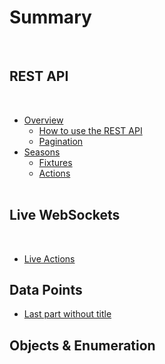 # Summary​
​
## REST API
​
* [Overview](Betting/Tables.md)    
    * [How to use the REST API](<Betting/API Links.md>)
    * [Pagination](Betting/page01.md)
​
* [Seasons](page2/README.md)    
    * [Fixtures](page2/page2-1.md)    
    * [Actions](part2/page2-2.md)    
​
## Live WebSockets
​
* [Live Actions](another-page.md)

## Data Points

* [Last part without title](part3/title.md)

## Objects & Enumeration

